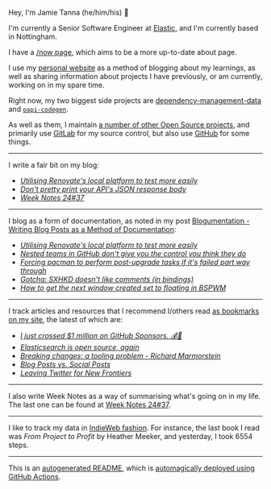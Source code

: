 Hey, I'm Jamie
Tanna (he/him/his) 👋

I'm currently a Senior Software Engineer at [Elastic](https://elastic.co/), and I'm currently based in Nottingham.

I have a [/now page](https://www.jvt.me/now/?utm_campaign=github-jamietanna), which aims to be a more up-to-date about page.

I use my [personal website](https://www.jvt.me/?utm_campaign=github-jamietanna) as a method of blogging about my learnings, as well as sharing information about projects I have previously, or am currently, working on in my spare time.

Right now, my two biggest side projects are [dependency-management-data](https://dmd.tanna.dev) and [`oapi-codegen`](https://github.com/deepmap/oapi-codegen/).

As well as them, I maintain [a number of other Open Source projects](https://www.jvt.me/open-source/?utm_campaign=github-jamietanna), and primarily use [GitLab](https://gitlab.com/jamietanna) for my source control, but also use [GitHub](https://github.com/jamietanna) for some things.

---

I write a fair bit on my blog:


- [_Utilising Renovate's local platform to test more easily_](https://www.jvt.me/posts/2024/09/16/renovate-local/?utm_campaign=github-jamietanna)
- [_Don't pretty print your API's JSON response body_](https://www.jvt.me/posts/2024/09/16/api-pretty/?utm_campaign=github-jamietanna)
- [_Week Notes 24#37_](https://www.jvt.me/week-notes/2024/37/?utm_campaign=github-jamietanna)

---

I blog as a form of documentation, as noted in my post [Blogumentation - Writing Blog Posts as a Method of Documentation](https://www.jvt.me/posts/2017/06/25/blogumentation/?utm_campaign=github-jamietanna):


- [_Utilising Renovate's local platform to test more easily_](https://www.jvt.me/posts/2024/09/16/renovate-local/?utm_campaign=github-jamietanna)
- [_Nested teams in GitHub don't give you the control you think they do_](https://www.jvt.me/posts/2024/09/12/github-authz-teams/?utm_campaign=github-jamietanna)
- [_Forcing pacman to perform post-upgrade tasks if it's failed part way through_](https://www.jvt.me/posts/2024/09/09/pacman-force-post-upgrade-hooks/?utm_campaign=github-jamietanna)
- [_Gotcha: SXHKD doesn't like comments (in bindings)_](https://www.jvt.me/posts/2024/08/15/sxhkd-comments/?utm_campaign=github-jamietanna)
- [_How to get the next window created set to floating in BSPWM_](https://www.jvt.me/posts/2024/08/15/bspwm-next-float/?utm_campaign=github-jamietanna)

---

I track articles and resources that I recommend I/others read [as bookmarks on my site](https://www.jvt.me/kind/bookmarks/?utm_campaign=github-jamietanna), the latest of which are:


- [_I just crossed $1 million on GitHub Sponsors. 💰🎉_](http://calebporzio.com/i-just-cracked-1-million-on-github-sponsors-heres-my-playbook?utm_campaign=github-jamietanna)
- [_Elasticsearch is open source, again_](https://www.elastic.co/blog/elasticsearch-is-open-source-again?utm_campaign=github-jamietanna)
- [_Breaking changes: a tooling problem - Richard Marmorstein_](https://twitchard.github.io/posts/2024-08-23-breaking-changes.html?utm_campaign=github-jamietanna)
- [_Blog Posts vs. Social Posts_](https://blog.jim-nielsen.com/2024/blog-vs-social-posts/?utm_campaign=github-jamietanna)
- [_Leaving Twitter for New Frontiers_](https://lu.is/2024/01/after-twitter/?utm_campaign=github-jamietanna)

---

I also write Week Notes as a way of summarising what's going on in my life. The last one can be found at [Week Notes 24#37](https://www.jvt.me/week-notes/2024/37/?utm_campaign=github-jamietanna).

---

I like to track my data in [IndieWeb fashion](https://indieweb.org/why). For instance, the last book I read was _From Project to Profit_ by Heather Meeker, and yesterday, I took 6554 steps.

---
This is an [autogenerated README](https://www.jvt.me/posts/2022/01/12/autogenerated-profile-readme/?utm_campaign=github-jamietanna), which is [automagically deployed using GitHub Actions](https://github.com/jamietanna/jamietanna/blob/main/.github/workflows/rebuild.yml).
